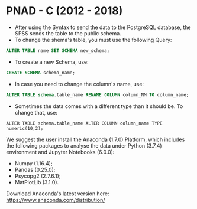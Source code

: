 # PNAD - C (2012 - 2018)

- After using the Syntax to send the data to the PostgreSQL database, the SPSS sends the table to the public schema.
- To change the shema's table, you must use the following Query:
```SQL
ALTER TABLE name SET SCHEMA new_schema;
```
- To create a new Schema, use:
```SQL
CREATE SCHEMA schema_name;
```
- In case you need to change the column's name, use:
```SQL
ALTER TABLE schema.table_name RENAME COLUMN column_NM TO column_name;
```
- Sometimes the data comes with a different type than it should be. To change that, use:
```PostgreSQL
ALTER TABLE schema.table_name ALTER COLUMN column_name TYPE numeric(10,2);
```
We suggest the user install the Anaconda (1.7.0) Platform, which includes the following packages to analyse the data under Python (3.7.4) environment and Jupyter Notebooks (6.0.0):

- Numpy (1.16.4);
- Pandas (0.25.0);
- Psycopg2 (2.7.6.1);
- MatPlotLib (3.1.0).

Download Anaconda's latest version here: https://www.anaconda.com/distribution/
